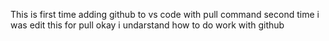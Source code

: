 This is first time adding github to vs code with pull command
second time i was edit this for pull 
okay i undarstand how to do work with github 